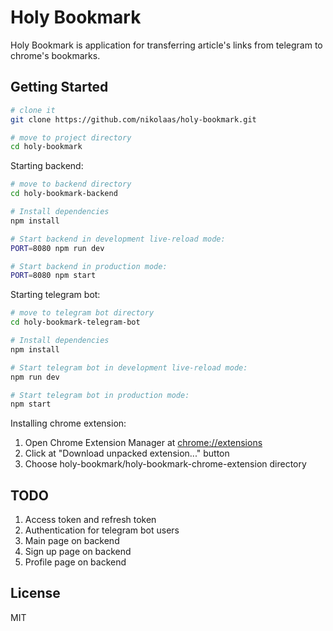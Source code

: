 # Holy Bookmark

Holy Bookmark is application for transferring article's links from telegram to chrome's bookmarks.

## Getting Started

```sh
# clone it
git clone https://github.com/nikolaas/holy-bookmark.git

# move to project directory
cd holy-bookmark
```

Starting backend:

```sh
# move to backend directory
cd holy-bookmark-backend

# Install dependencies
npm install

# Start backend in development live-reload mode:
PORT=8080 npm run dev

# Start backend in production mode:
PORT=8080 npm start
```

Starting telegram bot:

```sh
# move to telegram bot directory
cd holy-bookmark-telegram-bot

# Install dependencies
npm install

# Start telegram bot in development live-reload mode:
npm run dev

# Start telegram bot in production mode:
npm start
```

Installing chrome extension:

1. Open Chrome Extension Manager at [chrome://extensions]()
1. Click at "Download unpacked extension..." button
1. Choose holy-bookmark/holy-bookmark-chrome-extension directory

## TODO

1. Access token and refresh token
1. Authentication for telegram bot users
1. Main page on backend
1. Sign up page on backend
1. Profile page on backend

## License

MIT
